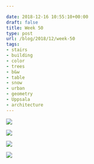 ```yaml
---

date: 2018-12-16 10:55:10+00:00
draft: false
title: Week 50
type: post
url: /blog/2018/12/week-50
tags:
- stairs
- building
- color
- trees
- b&w
- table
- snow
- urban
- geometry
- Uppsala
- architecture
---
```




  
![](/images/2018-12-16-201812week-50/image-asset.jpeg)

  

  
![](/images/2018-12-16-201812week-50/image-asset.jpeg)

  

  
![](/images/2018-12-16-201812week-50/image-asset.jpeg)

  

  
![](/images/2018-12-16-201812week-50/image-asset.jpeg)

  


